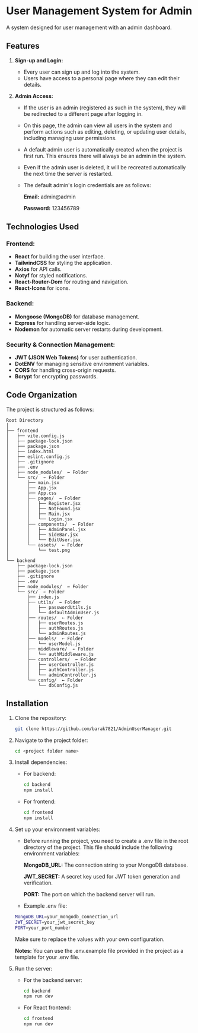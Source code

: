 # User Management System for Admin

A system designed for user management with an admin dashboard.

## Features

1. **Sign-up and Login:**
   - Every user can sign up and log into the system.
   - Users have access to a personal page where they can edit their details.

2. **Admin Access:**
   - If the user is an admin (registered as such in the system), they will be redirected to a different page after logging in.
   - On this page, the admin can view all users in the system and perform actions such as editing, deleting, or updating user details, including managing user permissions.
   - A default admin user is automatically created when the project is first run. This ensures there will always be an admin in the system.
   - Even if the admin user is deleted, it will be recreated automatically the next time the server is restarted.
   - The default admin's login credentials are as follows:
   
      **Email:** admin@admin
   
      **Password:** 123456789
     
## Technologies Used

### Frontend:
- **React** for building the user interface.
- **TailwindCSS** for styling the application.
- **Axios** for API calls.
- **Notyf** for styled notifications.
- **React-Router-Dom** for routing and navigation.
- **React-Icons** for icons.

### Backend:
- **Mongoose (MongoDB)** for database management.
- **Express** for handling server-side logic.
- **Nodemon** for automatic server restarts during development.

### Security & Connection Management:
- **JWT (JSON Web Tokens)** for user authentication.
- **DotENV** for managing sensitive environment variables.
- **CORS** for handling cross-origin requests.
- **Bcrypt** for encrypting passwords.

## Code Organization

The project is structured as follows:

```
Root Directory
│
├── frontend
│   ├── vite.config.js
│   ├── package-lock.json
│   ├── package.json
│   ├── index.html
│   ├── eslint.config.js
│   ├── .gitignore
│   ├── .env
│   ├── node_modules/  ← Folder
│   └── src/  ← Folder
│       ├── main.jsx
│       ├── App.jsx
│       ├── App.css
│       ├── pages/  ← Folder
│       │   ├── Register.jsx
│       │   ├── NotFound.jsx
│       │   ├── Main.jsx
│       │   └── Login.jsx
│       ├── components/  ← Folder
│       │   ├── AdminPanel.jsx
│       │   ├── SideBar.jsx
│       │   └── EditUser.jsx
│       └── assets/  ← Folder
│           └── test.png
│
└── backend
    ├── package-lock.json
    ├── package.json
    ├── .gitignore
    ├── .env
    ├── node_modules/  ← Folder
    └── src/  ← Folder
        ├── index.js
        ├── utils/  ← Folder
        │   ├── passwordUtils.js
        │   └── defaultAdminUser.js
        ├── routes/  ← Folder
        │   ├── userRoutes.js
        │   ├── authRoutes.js
        │   └── adminRoutes.js
        ├── models/  ← Folder
        │   └── userModel.js
        ├── middleware/  ← Folder
        │   └── authMiddleware.js
        ├── controllers/  ← Folder
        │   ├── userController.js
        │   ├── authController.js
        │   └── adminController.js
        └── config/  ← Folder
            └── dbConfig.js
```

## Installation

1. Clone the repository:
   ```bash
   git clone https://github.com/barak7821/AdminUserManager.git
   ```

2. Navigate to the project folder:
   ```bash
   cd <project folder name>
   ```

3. Install dependencies:
   - For backend:
     ```bash
     cd backend
     npm install
     ```

   - For frontend:
     ```bash
     cd frontend
     npm install
     ```
     
4. Set up your environment variables:
   - Before running the project, you need to create a .env file in the root directory of the project. This file should include the following environment variables:
     
     **MongoDB_URL:** The connection string to your MongoDB database.
     
     **JWT_SECRET:** A secret key used for JWT token generation and verification.
     
     **PORT:** The port on which the backend server will run.

   - Example .env file:
   ```bash
   MongoDB_URL=your_mongodb_connection_url
   JWT_SECRET=your_jwt_secret_key
   PORT=your_port_number
   ```
   
   Make sure to replace the values with your own configuration.

   **Notes:** You can use the .env.example file provided in the project as a template for your .env file.

5. Run the server:
   - For the backend server:
     ```bash
     cd backend
     npm run dev
     ```

   - For React frontend:
     ```bash
     cd frontend
     npm run dev
     ```
